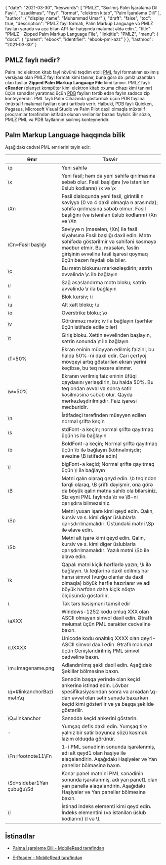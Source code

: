 {
  "date": "2021-03-30",
  "keywords": [
"PMLZ",
"Sıxılmış Palm İşarələmə Dil Faylı",
"uzadılması",
"Fayl",
"format",
"elektron kitab",
"Palm İşarələmə Dili"
],
  "author": {
    "display_name": "Muhammad Umar"
},
  "draft": "false",
  "toc": true,
  "description": "PMLZ fayl formatı, Palm Markup Language və PMLZ faylları yarada və aça bilən API-lər haqqında məlumat əldə edin.",
  "title": "PMLZ - Zipped Palm Markup Language File",
  "linktitle": "PMLZ",
  "menu": {
    "docs": {
      "parent": "ebook",
      "identifier": "ebook-pml-azz"
}
},
  "lastmod": "2021-03-30"
}

## PMLZ faylı nədir?

Palm Inc elektron kitab fayl növünü təqdim etdi; [PML](/ebook/pml/) fayl formatının sıxılmış versiyası olan PMLZ fayl formatı kimi tanınır, buna görə də .pmlz uzantıları olan fayllar **Zipped Palm Markup Language File** kimi tanınır. PMLZ faylı **eReader** (planşet kompüter kimi elektron kitab oxuma cihazı kimi tanınır) üçün sənədlər yaratmaq üçün [PDB](/programming/pdb/) faylları tərtib edən faylın sadəcə zip konteyneridir. PML faylı Palm Cihazında göstərmək üçün PDB faylına (müxtəlif məlumat faylları olan) tərtibatı verir. Halbuki, PDB faylı Quicken, Pegasus, Microsoft Visual Studio və Palm Pilot daxil olmaqla müxtəlif proqramlar tərəfindən istifadə olunan verilənlər bazası faylıdır. Bir sözlə, PMLZ PML və PDB fayllarının sıxılmış konteyneridir.


## Palm Markup Language haqqında bilik
Aşağıdakı cədvəl PML əmrlərini təyin edir:

|Əmr|Təsvir|
---|---|
| \p | Yeni səhifə |
| \x | Yeni fəsil; həm də yeni səhifə qırılmasına səbəb olur. Fəsil başlığını (və istənilən üslub kodlarını) \x və \x | ilə əlavə edin
| \Xn | Fəsil dialoqunda yeni fəsil, girintili n səviyyə (0 və 4 daxil olmaqla n arasında); səhifə qırılmasına səbəb olmur. Fəsil başlığını (və istənilən üslub kodlarını) \Xn və \Xn | ilə əlavə edin
| \Cn=Fəsil başlığı | Səviyyə n (məsələn, \Xn) ilə fəsil siyahısına Fəsil başlığı daxil edin. Mətn səhifədə göstərilmir və səhifəni kəsməyə məcbur etmir. Bu, məsələn, fəslin girişinin əvvəlinə fəsil işarəsi qoymaq üçün bəzən faydalı ola bilər. |
| \c | Bu mətn blokunu mərkəzləşdirin; sətrin əvvəlində \c ilə bağlayın |
| \r | Sağ əsaslandırma mətn bloku; sətrin əvvəlində \r ilə bağlayın |
| \i | Blok kursiv; \i | ilə bağlayın
| \u | Alt xətt bloku; \u | ilə bağlayın
| \o | Overstrike bloku; \o | ilə bağlayın
| \v | Görünməz mətn; \v ilə bağlayın (şərhlər üçün istifadə edilə bilər) |
| \t | Giriş bloku. Xəttin əvvəlindən başlayın, sətrin sonunda \t ilə bağlayın |
| \T=50% | Ekran eninin müəyyən edilmiş faizini, bu halda 50%-ni daxil edir. Cari çertyoj mövqeyi artıq göstərilən ekran yerini keçibsə, bu teq nəzərə alınmır. |
| \w=50% | Ekranın verilmiş faiz eninin üfüqi qaydasını yerləşdirin, bu halda 50%. Bu teq ondan əvvəl və sonra sətir kəsilməsinə səbəb olur. Qayda mərkəzləşdirilmişdir. Faiz işarəsi məcburidir. |
| \n | İstifadəçi tərəfindən müəyyən edilən normal şriftə keçin |
| \s | stdFont-a keçin; normal şriftə qayıtmaq üçün \s ilə bağlayın |
| \b | BoldFont-a keçin; Normal şriftə qayıtmaq üçün \b ilə bağlayın (köhnəlmişdir; əvəzinə \B istifadə edin) |
| \l | bigFont-a keçid; Normal şriftə qayıtmaq üçün \l ilə bağlayın |
| \B | Mətni qalın olaraq qeyd edin. \b teqindən fərqli olaraq, \B şrifti dəyişmir, ona görə də böyük qalın mətnə sahib ola bilərsiniz. Siz eyni PML faylında \b və \B-ni qarışdıra bilməzsiniz. |
| \Sp | Mətni yuxarı işarə kimi qeyd edin. Qalın, kursiv və s. kimi digər üslublarla qarışdırılmamalıdır. Üstündəki mətni \Sp ilə əlavə edin. |
| \Sb | Mətni alt işarə kimi qeyd edin. Qalın, kursiv və s. kimi digər üslublarla qarışdırılmamalıdır. Yazılı mətni \Sb ilə əlavə edin. |
| \k | Qapalı mətni kiçik hərflərlə yazın; \k ilə bağlayın. \k teqlərinə daxil edilmiş hər hansı simvol (vurğu olanlar da daxil olmaqla) böyük hərflə hazırlanır və adi böyük hərfdən daha kiçik nöqtə ölçüsündə göstərilir. |
| \\ | Tək tərs kəsişməni təmsil edir |
| \aXXX | Windows-1252 kodu onluq XXX olan ASCII olmayan simvol daxil edin. Ətraflı məlumat üçün PML xarakter cədvəlinə baxın. |
| \UXXXX | Unicode kodu onaltılıq XXXX olan qeyri-ASCII simvol daxil edin. Ətraflı məlumat üçün Genişləndirilmiş PML simvol cədvəlinə baxın. |
| \m=imagename.png | Adlandırılmış şəkli daxil edin. Aşağıdakı Şəkillər bölməsinə baxın. |
| \q=#linkanchorBəzi mətn\q | Sənədin başqa yerində olan keçid ankerinə istinad edin. Lövbər spesifikasiyasından sonra və arxadan \q-dan əvvəl olan sətir sənədə baxarkən keçid kimi göstərilir və ya başqa şəkildə göstərilir. |
| \Q=linkanchor | Sənəddə keçid ankerini göstərin. |
| \- | Yumşaq defis daxil edin. Yumşaq tire yalnız bir sətir boyunca sözü kəsmək lazım olduqda görünür. |
| \Fn=footnote11\Fn | 1-i PML sənədinin sonunda işarələnmiş, adı alt qeyd1 olan haşiyə ilə əlaqələndirin. Aşağıdakı Haşiyələr və Yan panellər bölməsinə baxın. |
| \Sd=sidebar1Yan çubuğu\Sd | Kənar panel mətnini PML sənədinin sonunda işarələnmiş, adı yan panel1 olan yan panellə əlaqələndirin. Aşağıdakı Haşiyələr və Yan panellər bölməsinə baxın. |
| \I | İstinad indeks elementi kimi qeyd edin. İndeks elementini (və istənilən üslub kodlarını) \I və \I.| ilə əlavə edin


## İstinadlar

* [Palma İşarələmə Dili - MobileRead tərəfindən](https://wiki.mobileread.com/wiki/EReader)

* [E-Reader - MobileRead tərəfindən](https://en.wikipedia.org/wiki/E-reader)


